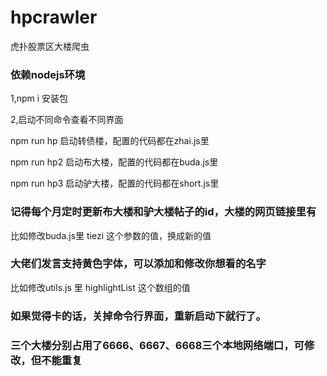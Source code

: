 # hpcrawler
虎扑股票区大楼爬虫

### 依赖nodejs环境 
1,npm i 安装包 

2,启动不同命令查看不同界面

npm run hp 启动转债楼，配置的代码都在zhai.js里

npm run hp2 启动布大楼，配置的代码都在buda.js里

npm run hp3 启动驴大楼，配置的代码都在short.js里

### 记得每个月定时更新布大楼和驴大楼帖子的id，大楼的网页链接里有
比如修改buda.js里 tiezi 这个参数的值，换成新的值

### 大佬们发言支持黄色字体，可以添加和修改你想看的名字
比如修改utils.js 里 highlightList 这个数组的值

### 如果觉得卡的话，关掉命令行界面，重新启动下就行了。
### 三个大楼分别占用了6666、6667、6668三个本地网络端口，可修改，但不能重复